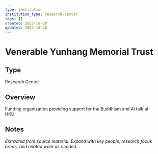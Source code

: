 ```yaml
---
type: institution
institution_type: research-center
tags: []
created: 2025-10-20
updated: 2025-10-20
---
```


# Venerable Yunhang Memorial Trust

## Type

Research Center

## Overview

Funding organization providing support for the Buddhism and AI talk at HKU.

## Notes

*Extracted from source material. Expand with key people, research focus areas, and related work as needed.*
